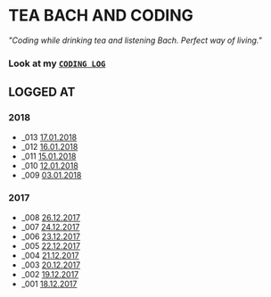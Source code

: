 # TEA BACH AND CODING 
*"Coding while drinking tea and listening Bach. Perfect way of living."*

### Look at my [`CODING LOG`](https://github.com/akto/Tea-Bach-and-Coding/blob/master/CODING-LOG.md)

## LOGGED AT
### 2018
* _013 [17.01.2018](https://github.com/akto/Tea-Bach-and-Coding/blob/master/CODING-LOG.md#17012018)
* _012 [16.01.2018](https://github.com/akto/Tea-Bach-and-Coding/blob/master/CODING-LOG.md#16012018)
* _011 [15.01.2018](https://github.com/akto/Tea-Bach-and-Coding/blob/master/CODING-LOG.md#15012018)
* _010 [12.01.2018](https://github.com/akto/Tea-Bach-and-Coding/blob/master/CODING-LOG.md#12012018)
* _009 [03.01.2018](https://github.com/akto/Tea-Bach-and-Coding/blob/master/CODING-LOG.md#03012018)
### 2017
* _008 [26.12.2017](https://github.com/akto/Tea-Bach-and-Coding/blob/master/CODING-LOG.md#26122017)
* _007 [24.12.2017](https://github.com/akto/Tea-Bach-and-Coding/blob/master/CODING-LOG.md#24122017)
* _006 [23.12.2017](https://github.com/akto/Tea-Bach-and-Coding/blob/master/CODING-LOG.md#23122017)
* _005 [22.12.2017](https://github.com/akto/Tea-Bach-and-Coding/blob/master/CODING-LOG.md#22122017)
* _004 [21.12.2017](https://github.com/akto/Tea-Bach-and-Coding/blob/master/CODING-LOG.md#21122017)
* _003 [20.12.2017](https://github.com/akto/Tea-Bach-and-Coding/blob/master/CODING-LOG.md#20122017)
* _002 [19.12.2017](https://github.com/akto/Tea-Bach-and-Coding/blob/master/CODING-LOG.md#19122017)
* _001 [18.12.2017](https://github.com/akto/Tea-Bach-and-Coding/blob/master/CODING-LOG.md#19122017)
